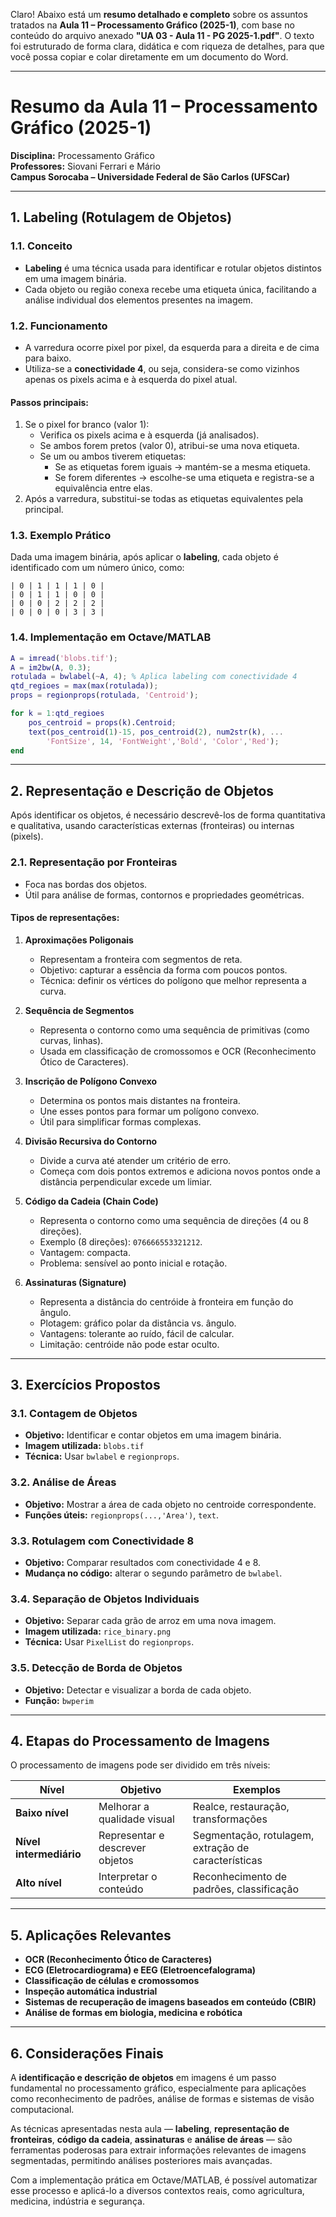 Claro! Abaixo está um **resumo detalhado e completo** sobre os assuntos tratados na **Aula 11 – Processamento Gráfico (2025-1)**, com base no conteúdo do arquivo anexado **"UA 03 - Aula 11 - PG 2025-1.pdf"**. O texto foi estruturado de forma clara, didática e com riqueza de detalhes, para que você possa copiar e colar diretamente em um documento do Word.

---

# **Resumo da Aula 11 – Processamento Gráfico (2025-1)**  
**Disciplina:** Processamento Gráfico  
**Professores:** Siovani Ferrari e Mário  
**Campus Sorocaba – Universidade Federal de São Carlos (UFSCar)**

---

## **1. Labeling (Rotulagem de Objetos)**

### **1.1. Conceito**
- **Labeling** é uma técnica usada para identificar e rotular objetos distintos em uma imagem binária.
- Cada objeto ou região conexa recebe uma etiqueta única, facilitando a análise individual dos elementos presentes na imagem.

### **1.2. Funcionamento**
- A varredura ocorre pixel por pixel, da esquerda para a direita e de cima para baixo.
- Utiliza-se a **conectividade 4**, ou seja, considera-se como vizinhos apenas os pixels acima e à esquerda do pixel atual.

#### **Passos principais:**
1. Se o pixel for branco (valor 1):
   - Verifica os pixels acima e à esquerda (já analisados).
   - Se ambos forem pretos (valor 0), atribui-se uma nova etiqueta.
   - Se um ou ambos tiverem etiquetas:
     - Se as etiquetas forem iguais → mantém-se a mesma etiqueta.
     - Se forem diferentes → escolhe-se uma etiqueta e registra-se a equivalência entre elas.
2. Após a varredura, substitui-se todas as etiquetas equivalentes pela principal.

### **1.3. Exemplo Prático**
Dada uma imagem binária, após aplicar o **labeling**, cada objeto é identificado com um número único, como:
```
| 0 | 1 | 1 | 1 | 0 |
| 0 | 1 | 1 | 0 | 0 |
| 0 | 0 | 2 | 2 | 2 |
| 0 | 0 | 0 | 3 | 3 |
```

### **1.4. Implementação em Octave/MATLAB**
```matlab
A = imread('blobs.tif');
A = im2bw(A, 0.3);
rotulada = bwlabel(~A, 4); % Aplica labeling com conectividade 4
qtd_regioes = max(max(rotulada));
props = regionprops(rotulada, 'Centroid');

for k = 1:qtd_regioes
    pos_centroid = props(k).Centroid;
    text(pos_centroid(1)-15, pos_centroid(2), num2str(k), ...
        'FontSize', 14, 'FontWeight','Bold', 'Color','Red');
end
```

---

## **2. Representação e Descrição de Objetos**

Após identificar os objetos, é necessário descrevê-los de forma quantitativa e qualitativa, usando características externas (fronteiras) ou internas (pixels).

### **2.1. Representação por Fronteiras**
- Foca nas bordas dos objetos.
- Útil para análise de formas, contornos e propriedades geométricas.

#### **Tipos de representações:**
1. **Aproximações Poligonais**
   - Representam a fronteira com segmentos de reta.
   - Objetivo: capturar a essência da forma com poucos pontos.
   - Técnica: definir os vértices do polígono que melhor representa a curva.

2. **Sequência de Segmentos**
   - Representa o contorno como uma sequência de primitivas (como curvas, linhas).
   - Usada em classificação de cromossomos e OCR (Reconhecimento Ótico de Caracteres).

3. **Inscrição de Polígono Convexo**
   - Determina os pontos mais distantes na fronteira.
   - Une esses pontos para formar um polígono convexo.
   - Útil para simplificar formas complexas.

4. **Divisão Recursiva do Contorno**
   - Divide a curva até atender um critério de erro.
   - Começa com dois pontos extremos e adiciona novos pontos onde a distância perpendicular excede um limiar.

5. **Código da Cadeia (Chain Code)**
   - Representa o contorno como uma sequência de direções (4 ou 8 direções).
   - Exemplo (8 direções): `076666553321212`.
   - Vantagem: compacta.
   - Problema: sensível ao ponto inicial e rotação.

6. **Assinaturas (Signature)**
   - Representa a distância do centróide à fronteira em função do ângulo.
   - Plotagem: gráfico polar da distância vs. ângulo.
   - Vantagens: tolerante ao ruído, fácil de calcular.
   - Limitação: centróide não pode estar oculto.

---

## **3. Exercícios Propostos**

### **3.1. Contagem de Objetos**
- **Objetivo:** Identificar e contar objetos em uma imagem binária.
- **Imagem utilizada:** `blobs.tif`
- **Técnica:** Usar `bwlabel` e `regionprops`.

### **3.2. Análise de Áreas**
- **Objetivo:** Mostrar a área de cada objeto no centroide correspondente.
- **Funções úteis:** `regionprops(...,'Area')`, `text`.

### **3.3. Rotulagem com Conectividade 8**
- **Objetivo:** Comparar resultados com conectividade 4 e 8.
- **Mudança no código:** alterar o segundo parâmetro de `bwlabel`.

### **3.4. Separação de Objetos Individuais**
- **Objetivo:** Separar cada grão de arroz em uma nova imagem.
- **Imagem utilizada:** `rice_binary.png`
- **Técnica:** Usar `PixelList` do `regionprops`.

### **3.5. Detecção de Borda de Objetos**
- **Objetivo:** Detectar e visualizar a borda de cada objeto.
- **Função:** `bwperim`

---

## **4. Etapas do Processamento de Imagens**

O processamento de imagens pode ser dividido em três níveis:

| Nível | Objetivo | Exemplos |
|-------|----------|----------|
| **Baixo nível** | Melhorar a qualidade visual | Realce, restauração, transformações |
| **Nível intermediário** | Representar e descrever objetos | Segmentação, rotulagem, extração de características |
| **Alto nível** | Interpretar o conteúdo | Reconhecimento de padrões, classificação |

---

## **5. Aplicações Relevantes**

- **OCR (Reconhecimento Ótico de Caracteres)**
- **ECG (Eletrocardiograma) e EEG (Eletroencefalograma)**
- **Classificação de células e cromossomos**
- **Inspeção automática industrial**
- **Sistemas de recuperação de imagens baseados em conteúdo (CBIR)**
- **Análise de formas em biologia, medicina e robótica**

---

## **6. Considerações Finais**

A **identificação e descrição de objetos** em imagens é um passo fundamental no processamento gráfico, especialmente para aplicações como reconhecimento de padrões, análise de formas e sistemas de visão computacional.

As técnicas apresentadas nesta aula — **labeling**, **representação de fronteiras**, **código da cadeia**, **assinaturas** e **análise de áreas** — são ferramentas poderosas para extrair informações relevantes de imagens segmentadas, permitindo análises posteriores mais avançadas.

Com a implementação prática em Octave/MATLAB, é possível automatizar esse processo e aplicá-lo a diversos contextos reais, como agricultura, medicina, indústria e segurança.
